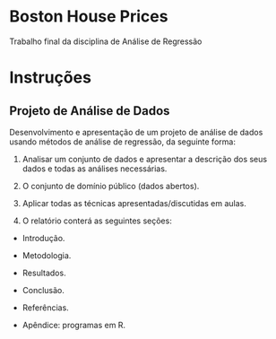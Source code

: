 # Boston House Prices
 Trabalho final da disciplina de Análise de Regressão
# Instruções

## Projeto de Análise de Dados
Desenvolvimento e apresentação de um projeto de análise de dados usando métodos de análise de regressão, da seguinte forma:

1. Analisar um conjunto de dados e apresentar a descrição dos seus dados e todas as análises necessárias.  

2. O conjunto de domínio público (dados abertos). 

3. Aplicar todas as técnicas apresentadas/discutidas em aulas. 

4. O relatório conterá as seguintes seções:

* Introdução.

* Metodologia.  

* Resultados.  

* Conclusão.  

* Referências.  

* Apêndice: programas em R.
